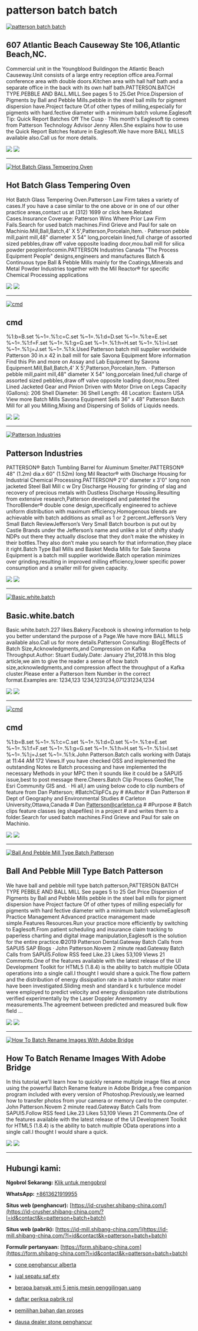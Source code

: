 # patterson batch batch

<a href="https://swt.shibang-china.com/?l=id&img&k=patterson+batch+batch" target="_blank">![patterson batch batch](http://static.shibang-china.com/all-800x300/1031.jpg)</a>

## 607 Atlantic Beach Causeway Ste 106,Atlantic Beach,NC.
Commercial unit in the Youngblood Buildingon the Atlantic Beach Causeway.Unit consists of a large entry reception office area.Formal conference area with double doors.Kitchen area with hall half bath and a separate office in the back with its own half bath.PATTERSON.BATCH TYPE.PEBBLE AND BALL.MILL.See pages 5 to 25.Get Price.Dispersion of Pigments by Ball and Pebble Mills.pebble in the steel ball mills for pigment dispersion have.Project facture Of.of other types of milling,especially for pigments with hard.fective diameter with a minimum batch volume.Eaglesoft Tip: Quick Report Batches Off The Cusp&nbsp;&#0183;&#32;This month's Eaglesoft tip comes from Patterson Technology Advisor Jenny Allen.She explains how to use the Quick Report Batches feature in Eaglesoft.We have more BALL MILLS available also.Call us for more details.


<a href="https://whatsapp.shibangsoft.com/WhatsApp.php" target="_blank" title="WhatsApp">![](http://static.shibang-china.com/icon/whatsapp.png)</a> <a href="https://swt.shibang-china.com/?l=id&icon&k=patterson+batch+batch" target="_blank">![](http://static.shibang-china.com/icon/chat-id.png)</a>

---

<a href="https://swt.shibang-china.com/?l=id&img&k=patterson+batch+batch" target="_blank">![Hot Batch Glass Tempering Oven](http://static.shibang-china.com/all-800x300/508.jpg)</a>

## Hot Batch Glass Tempering Oven
Hot Batch Glass Tempering Oven.Patterson Law Firm takes a variety of cases.If you have a case similar to the one above or in one of our other practice areas,contact us at (312) 1699 or click here.Related Cases.Insurance Coverage: Patterson Wins Where Prior Law Firm Fails.Search for used batch machines.Find Grieve and Paul for sale on Machinio.Mill,Ball,Batch,4' X 5',Patterson,Porcelain,Item.&nbsp;&#0183;&#32;Patterson pebble mill,paint mill,48&quot; diameter X 54&quot; long,porcelain lined,full charge of assorted sized pebbles,draw off valve opposite loading door,mou.ball mill for silica powder peopleinfocomin.PATTERSON Industries Canada &quot;The Process Equipment People&quot; designs,engineers and manufactures Batch &amp; Continuous type Ball &amp; Pebble Mills mainly for the Coatings,Minerals and Metal Powder Industries together with the Mil Reactor&#174; for specific Chemical Processing applications


<a href="https://whatsapp.shibangsoft.com/WhatsApp.php" target="_blank" title="WhatsApp">![](http://static.shibang-china.com/icon/whatsapp.png)</a> <a href="https://swt.shibang-china.com/?l=id&icon&k=patterson+batch+batch" target="_blank">![](http://static.shibang-china.com/icon/chat-id.png)</a>

---

<a href="https://swt.shibang-china.com/?l=id&img&k=patterson+batch+batch" target="_blank">![cmd](http://static.shibang-china.com/all-800x300/1441.jpg)</a>

## cmd
%1:b=B.set %~1=.%1:c=C.set %~1=.%1:d=D.set %~1=.%1:e=E.set %~1=.%1:f=F.set %~1=.%1:g=G.set %~1=.%1:h=H.set %~1=.%1:i=I.set %~1=.%1:j=J.set %~1=.%1:k.Used Patterson batch mill supplier worldwide Patterson 30 in.x 42 in.ball mill for sale Savona Equipment More information Find this Pin and more on Assay and Lab Equipment by Savona Equipment.Mill,Ball,Batch,4' X 5',Patterson,Porcelain,Item.&nbsp;&#0183;&#32;Patterson pebble mill,paint mill,48&quot; diameter X 54&quot; long,porcelain lined,full charge of assorted sized pebbles,draw off valve opposite loading door,mou.Steel Lined Jacketed Gear and Pinion Driven with Motor Drive on Legs Capacity (Gallons): 206 Shell Diameter: 36 Shell Length: 48 Location: Eastern USA View more Batch Mills Savona Equipment Sells 36&quot; x 48&quot; Patterson Batch Mill for all you Milling,Mixing and Dispersing of Solids of Liquids needs.


<a href="https://whatsapp.shibangsoft.com/WhatsApp.php" target="_blank" title="WhatsApp">![](http://static.shibang-china.com/icon/whatsapp.png)</a> <a href="https://swt.shibang-china.com/?l=id&icon&k=patterson+batch+batch" target="_blank">![](http://static.shibang-china.com/icon/chat-id.png)</a>

---

<a href="https://swt.shibang-china.com/?l=id&img&k=patterson+batch+batch" target="_blank">![Patterson Industries](http://static.shibang-china.com/all-800x300/421.jpg)</a>

## Patterson Industries
PATTERSON&#174; Batch Tumbling Barrel for Aluminum Smelter.PATTERSON&#174; 48&quot; (1.2m) dia.x 60&quot; (1.52m) long Mil Reactor&#174; with Discharge Housing for Industrial Chemical Processing.PATTERSON&#174; 2'0&quot; diameter x 3'0&quot; long non jacketed Steel Ball Mill c w Dry Discharge Housing for grinding of slag and recovery of precious metals with Dustless Discharge Housing.Resulting from extensive research,Patterson developed and patented the ThoroBlender&#174; double cone design,specifically engineered to achieve uniform distribution with maximum efficiency.Homogenous blends are achievable with batch additions as small as 1 or 2 percent.Jefferson’s Very Small Batch ReviewJefferson’s Very Small Batch bourbon is put out by Castle Brands under the Jefferson’s name and unlike a lot of shifty shady NDPs out there they actually disclose that they don’t make the whiskey in their bottles.They also don’t make you search for that information,they place it right.Batch Type Ball Mills and Basket Media Mills for Sale Savona Equipment is a batch mill supplier worldwide.Batch operation minimizes over grinding,resulting in improved milling efficiency,lower specific power consumption and a smaller mill for given capacity.


<a href="https://whatsapp.shibangsoft.com/WhatsApp.php" target="_blank" title="WhatsApp">![](http://static.shibang-china.com/icon/whatsapp.png)</a> <a href="https://swt.shibang-china.com/?l=id&icon&k=patterson+batch+batch" target="_blank">![](http://static.shibang-china.com/icon/chat-id.png)</a>

---

<a href="https://swt.shibang-china.com/?l=id&img&k=patterson+batch+batch" target="_blank">![Basic.white.batch](http://static.shibang-china.com/all-800x300/643.jpg)</a>

## Basic.white.batch
Basic.white.batch.227 likes.Bakery.Facebook is showing information to help you better understand the purpose of a Page.We have more BALL MILLS available also.Call us for more details.Patterson Consulting: BlogEffects of Batch Size,Acknowledgments,and Compression on Kafka Throughput.Author: Stuart Eudaly.Date: January 21st,2018.In this blog article,we aim to give the reader a sense of how batch size,acknowledgments,and compression affect the throughput of a Kafka cluster.Please enter a Patterson Item Number in the correct format.Examples are: 1234,123 1234,1231234,071231234,1234


<a href="https://whatsapp.shibangsoft.com/WhatsApp.php" target="_blank" title="WhatsApp">![](http://static.shibang-china.com/icon/whatsapp.png)</a> <a href="https://swt.shibang-china.com/?l=id&icon&k=patterson+batch+batch" target="_blank">![](http://static.shibang-china.com/icon/chat-id.png)</a>

---

<a href="https://swt.shibang-china.com/?l=id&img&k=patterson+batch+batch" target="_blank">![cmd](http://static.shibang-china.com/all-800x300/1397.jpg)</a>

## cmd
%1:b=B.set %~1=.%1:c=C.set %~1=.%1:d=D.set %~1=.%1:e=E.set %~1=.%1:f=F.set %~1=.%1:g=G.set %~1=.%1:h=H.set %~1=.%1:i=I.set %~1=.%1:j=J.set %~1=.%1:k.John Patterson.Batch calls working with Datajs at 11:44 AM 172 Views.If you have checked OSS and implemented the outstanding Notes re Batch processing and have implemented the necessary Methods in your MPC then it sounds like it could be a SAPUI5 issue,best to post message there.Cheers.Batch Clip Process GeoNet,The Esri Community GIS and.&nbsp;&#0183;&#32;Hi all,I am using below code to clip numbers of feature from Dan Patterson; #BatchClipFCs.py # #Author # Dan Patterson # Dept of Geography and Environmental Studies # Carleton University,Ottawa,Canada # Dan Patterson@carleton.ca # #Purpose # Batch clips feature classes (eg shapefiles) in a project # and writes them to a folder.Search for used batch machines.Find Grieve and Paul for sale on Machinio.


<a href="https://whatsapp.shibangsoft.com/WhatsApp.php" target="_blank" title="WhatsApp">![](http://static.shibang-china.com/icon/whatsapp.png)</a> <a href="https://swt.shibang-china.com/?l=id&icon&k=patterson+batch+batch" target="_blank">![](http://static.shibang-china.com/icon/chat-id.png)</a>

---

<a href="https://swt.shibang-china.com/?l=id&img&k=patterson+batch+batch" target="_blank">![Ball And Pebble Mill Type Batch Patterson](http://static.shibang-china.com/all-800x300/700.jpg)</a>

## Ball And Pebble Mill Type Batch Patterson
We have ball and pebble mill type batch patterson,PATTERSON BATCH TYPE PEBBLE AND BALL MILL See pages 5 to 25 Get Price Dispersion of Pigments by Ball and Pebble Mills pebble in the steel ball mills for pigment dispersion have Project facture Of of other types of milling especially for pigments with hard fective diameter with a minimum batch volumeEaglesoft Practice Management Advanced practice management made simple.Features Resources.Run your practice more efficiently by switching to Eaglesoft.From patient scheduling and insurance claim tracking to paperless charting and digital image manipulation,Eaglesoft is the solution for the entire practice.&#169;2019 Patterson Dental.Gateway Batch Calls from SAPUI5 SAP Blogs&nbsp;&#0183;&#32;John Patterson.Novem 2 minute read.Gateway Batch Calls from SAPUI5.Follow RSS feed Like.23 Likes 53,109 Views 21 Comments.One of the features available with the latest release of the UI Development Toolkit for HTML5 (1.8.4) is the ability to batch multiple OData operations into a single call.I thought I would share a quick.The flow pattern and the distribution of energy dissipation rate in a batch rotor stator mixer have been investigated.Sliding mesh and standard k ɛ turbulence model were employed to predict velocity and energy dissipation rate distributions verified experimentally by the Laser Doppler Anemometry measurements.The agreement between predicted and measured bulk flow field …


<a href="https://whatsapp.shibangsoft.com/WhatsApp.php" target="_blank" title="WhatsApp">![](http://static.shibang-china.com/icon/whatsapp.png)</a> <a href="https://swt.shibang-china.com/?l=id&icon&k=patterson+batch+batch" target="_blank">![](http://static.shibang-china.com/icon/chat-id.png)</a>

---

<a href="https://swt.shibang-china.com/?l=id&img&k=patterson+batch+batch" target="_blank">![How To Batch Rename Images With Adobe Bridge](http://static.shibang-china.com/all-800x300/218.jpg)</a>

## How To Batch Rename Images With Adobe Bridge
In this tutorial,we'll learn how to quickly rename multiple image files at once using the powerful Batch Rename feature in Adobe Bridge,a free companion program included with every version of Photoshop.Previously,we learned how to transfer photos from your camera or memory card to the computer.&nbsp;&#0183;&#32;John Patterson.Novem 2 minute read.Gateway Batch Calls from SAPUI5.Follow RSS feed Like.23 Likes 53,109 Views 21 Comments.One of the features available with the latest release of the UI Development Toolkit for HTML5 (1.8.4) is the ability to batch multiple OData operations into a single call.I thought I would share a quick.

<a href="https://whatsapp.shibangsoft.com/WhatsApp.php" target="_blank" title="WhatsApp">![](http://static.shibang-china.com/icon/whatsapp.png)</a> <a href="https://swt.shibang-china.com/?l=id&icon&k=patterson+batch+batch" target="_blank">![](http://static.shibang-china.com/icon/chat-id.png)</a>

---
## Hubungi kami:

**Ngobrol Sekarang:** [Klik untuk mengobrol](https://swt.shibang-china.com?l=id&contact&k=patterson+batch+batch)

**WhatsApp:**  [+8613621919955](https://whatsapp.shibangsoft.com/WhatsApp.php)

**Situs web (penghancur):** [https://id-crusher.shibang-china.com/](https://id-crusher.shibang-china.com/?l=id&contact&k=patterson+batch+batch)

**Situs web (pabrik):** [https://id-mill.shibang-china.com/](https://id-mill.shibang-china.com/?l=id&contact&k=patterson+batch+batch)

**Formulir pertanyaan:** [https://form.shibang-china.com](https://form.shibang-china.com?l=id&contact&k=patterson+batch+batch)

* [cone penghancur alberta](../47/cone%20penghancur%20alberta.md)

* [jual sepatu saf ety](../42/jual%20sepatu%20saf%20ety.md)

* [berapa banyak xmj 5 jenis mesin penggilingan uang](../45/berapa%20banyak%20xmj%205%20jenis%20mesin%20penggilingan%20uang.md)

* [daftar periksa pabrik rol](../49/daftar%20periksa%20pabrik%20rol.md)

* [pemilihan bahan dan proses](../41/pemilihan%20bahan%20dan%20proses.md)

* [dausa dealer stone penghancur](../45/dausa%20dealer%20stone%20penghancur.md)